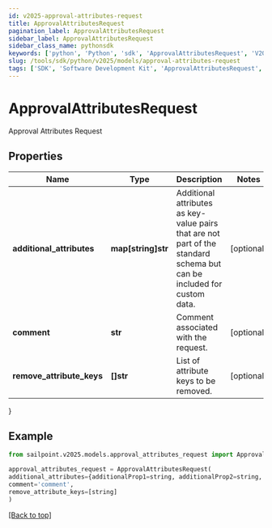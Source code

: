 ```yaml
---
id: v2025-approval-attributes-request
title: ApprovalAttributesRequest
pagination_label: ApprovalAttributesRequest
sidebar_label: ApprovalAttributesRequest
sidebar_class_name: pythonsdk
keywords: ['python', 'Python', 'sdk', 'ApprovalAttributesRequest', 'V2025ApprovalAttributesRequest'] 
slug: /tools/sdk/python/v2025/models/approval-attributes-request
tags: ['SDK', 'Software Development Kit', 'ApprovalAttributesRequest', 'V2025ApprovalAttributesRequest']
---
```


# ApprovalAttributesRequest

Approval Attributes Request

## Properties

Name | Type | Description | Notes
------------ | ------------- | ------------- | -------------
**additional_attributes** | **map[string]str** | Additional attributes as key-value pairs that are not part of the standard schema but can be included for custom data. | [optional] 
**comment** | **str** | Comment associated with the request. | [optional] 
**remove_attribute_keys** | **[]str** | List of attribute keys to be removed. | [optional] 
}

## Example

```python
from sailpoint.v2025.models.approval_attributes_request import ApprovalAttributesRequest

approval_attributes_request = ApprovalAttributesRequest(
additional_attributes={additionalProp1=string, additionalProp2=string, additionalProp3=string},
comment='comment',
remove_attribute_keys=[string]
)

```
[[Back to top]](#) 

